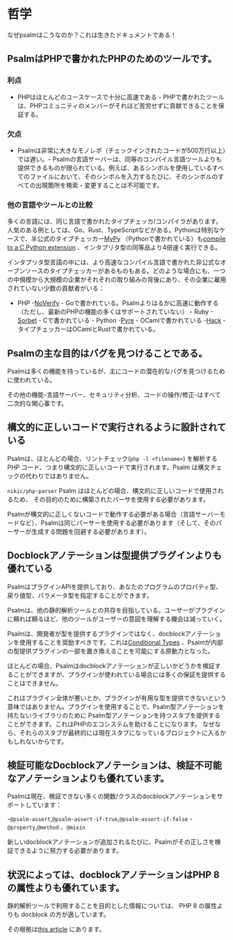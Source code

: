 # 哲学

なぜpsalmはこうなのか？これは生きたドキュメントである！

## PsalmはPHPで書かれたPHPのためのツールです。

### 利点

- PHPはほとんどのユースケースで十分に高速である - PHPで書かれたツールは、PHPコミュニティのメンバーがそれほど苦労せずに貢献できることを保証する。

### 欠点

- Psalmは非常に大きなモノレポ（チェックインされたコードが500万行以上）では遅い。- Psalmの言語サーバーは、同等のコンパイル言語ツールよりも提供できるものが限られている。例えば、あるシンボルを使用しているすべてのファイルにおいて、そのシンボルを入力するたびに、そのシンボルのすべての出現箇所を検索・変更することは不可能です。

### 他の言語やツールとの比較

多くの言語には、同じ言語で書かれたタイプチェッカ/コンパイラがあります。人気のある例としては、Go、Rust、TypeScriptなどがある。Pythonは特別なケースで、半公式のタイプチェッカー[MyPy](https://github.com/python/mypy) （Pythonで書かれている）も[compile to a C Python extension](https://github.com/python/mypy/blame/master/mypyc/README.md#L6-L10) 、インタプリタ型の同等品より4倍速く実行できる。

インタプリタ型言語の中には、より高速なコンパイル言語で書かれた非公式なオープンソースのタイプチェッカーがあるものもある。どのような場合にも、一つの中規模から大規模の企業がそれぞれの取り組みの背後にあり、その企業に雇用されていない少数の貢献者がいる：

- PHP -[NoVerify](https://github.com/VKCOM/noverify) - Goで書かれている。Psalmよりはるかに高速に動作する（ただし、最新のPHPの機能の多くはサポートされていない） - Ruby -[Sorbet](https://sorbet.org/) - Cで書かれている - Python -[Pyre](https://github.com/facebook/pyre-check) - OCamlで書かれている -[Hack](https://github.com/facebook/hhvm) - タイプチェッカーはOCamlとRustで書かれている。

## Psalmの主な目的はバグを見つけることである。

Psalmは多くの機能を持っているが、主にコードの潜在的なバグを見つけるために使われている。

その他の機能-言語サーバー、セキュリティ分析、コードの操作/修正-はすべて二次的な関心事です。

## 構文的に正しいコードで実行されるように設計されている

Psalmは、ほとんどの場合、リントチェック(`php -l <filename>`) を解析する PHP コード、つまり構文的に正しいコードで実行されます。Psalm は構文チェックの代わりではありません。

`nikic/php-parser` Psalm はほとんどの場合、構文的に正しいコードで使用されるため、 その目的のために構築されたパーサを使用する必要があります。

Psalmが構文的に正しくないコードで動作する必要がある場合（言語サーバーモードなど）、Psalmは同じパーサーを使用する必要があります（そして、そのパーサーが生成する問題を回避する必要があります）。

## Docblockアノテーションは型提供プラグインよりも優れている

PsalmはプラグインAPIを提供しており、あなたのプログラムのプロパティ型、戻り値型、パラメータ型を指定することができます。

Psalmは、他の静的解析ツールとの共存を目指している。ユーザーがプラグインに頼れば頼るほど、他のツールがユーザーの意図を理解する機会は減っていく。

Psalmは、開発者が型を提供するプラグインではなく、docblockアノテーションを使用することを奨励すべきです。これは[Conditional Types](../annotating_code/type_syntax/conditional_types.md) 、Psalmが内部の型提供プラグインの一部を置き換えることを可能にする原動力となった。

ほとんどの場合、Psalmはdocblockアノテーションが正しいかどうかを検証することができますが、プラグインが使われている場合には多くの保証を提供することはできません。

これはプラグイン全体が悪いとか、プラグインが有用な型を提供できないという意味ではありません。プラグインを使用することで、Psalm型アノテーションを持たないライブラリのために Psalm型アノテーションを持つスタブを提供することができます。これはPHPのエコシステムを助けることになります。 なぜなら、それらのスタブが最終的には現在スタブになっているプロジェクトに入るかもしれないからです。

## 検証可能なDocblockアノテーションは、検証不可能なアノテーションよりも優れています。

Psalmは現在、検証できない多くの関数/クラスのdocblockアノテーションをサポートしています：

-`@psalm-assert`,`@psalm-assert-if-true`,`@psalm-assert-if-false` -`@property`,`@method` 、`@mixin`

新しいdocblockアノテーションが追加されるたびに、Psalmがその正しさを検証できるように努力する必要があります。

## 状況によっては、docblockアノテーションはPHP 8の属性よりも優れています。

静的解析ツールで利用することを目的とした情報については、 PHP 8 の属性よりも docblock の方が適しています。

その根拠は[this article](https://psalm.dev/articles/php-8-attributes) にあります。
